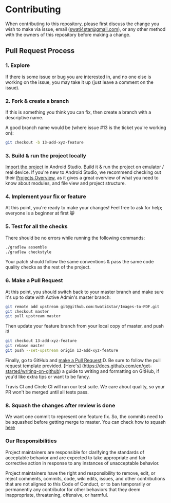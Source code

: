# Contributing

When contributing to this repository, please first discuss the change you wish to 
make via issue, email (swati4star@gmail.com), or any other method with the owners 
of this repository before making a change. 

## Pull Request Process

### 1. Explore

If there is some issue or bug you are interested in, and no one else is working 
on the issue, you may take it up (just leave a comment on the issue).

### 2. Fork & create a branch

If this is something you think you can fix, then create a branch with a 
descriptive name.

A good branch name would be (where issue #13 is the ticket you're working on):

```sh
git checkout -b 13-add-xyz-feature
```

### 3. Build & run the project locally

[Import the project](https://developer.android.com/studio/projects/create-project.html#ImportAProject) in Android Studio. 
Build it & run the project on emulator / real device. If you're new to Android Studio, we recommend checking out their [Projects Overview](https://developer.android.com/studio/projects), as it gives a great overview of what you need to know about modules, and file view and project structure.


### 4. Implement your fix or feature

At this point, you're ready to make your changes! Feel free to ask for help;
everyone is a beginner at first :smile_cat:


### 5. Test for all the checks

There should be no errors while running the following commands:

```sh
./gradlew assemble
./gradlew checkstyle
```
Your patch should follow the same conventions & pass the same code quality
checks as the rest of the project.

### 6. Make a Pull Request

At this point, you should switch back to your master branch and make sure it's
up to date with Active Admin's master branch:

```sh
git remote add upstream git@github.com:Swati4star/Images-to-PDF.git
git checkout master
git pull upstream master
```

Then update your feature branch from your local copy of master, and push it!

```sh
git checkout 13-add-xyz-feature
git rebase master
git push --set-upstream origin 13-add-xyz-feature
```

Finally, go to GitHub and [make a Pull Request](https://docs.github.com/en/pull-requests/collaborating-with-pull-requests/proposing-changes-to-your-work-with-pull-requests/about-pull-requests):D. Be sure to follow the pull request template provided. [Here's] (https://docs.github.com/en/get-started/writing-on-github) a guide to writing and formatting on GitHub, if you'd like extra tips or want to be fancy.

Travis CI and Circle CI will run our test suite. We care about quality, so 
your PR won't be merged until all tests pass. 

### 8. Squash the changes after review is done

We want one commit to represent one feature fix. So, the commits need to
be squashed before getting merge to master. You can check how to squash [here](https://github.com/todotxt/todo.txt-android/wiki/Squash-All-Commits-Related-to-a-Single-Issue-into-a-Single-Commit)


### Our Responsibilities

Project maintainers are responsible for clarifying the standards of acceptable
behavior and are expected to take appropriate and fair corrective action in
response to any instances of unacceptable behavior.

Project maintainers have the right and responsibility to remove, edit, or
reject comments, commits, code, wiki edits, issues, and other contributions
that are not aligned to this Code of Conduct, or to ban temporarily or
permanently any contributor for other behaviors that they deem inappropriate,
threatening, offensive, or harmful.
